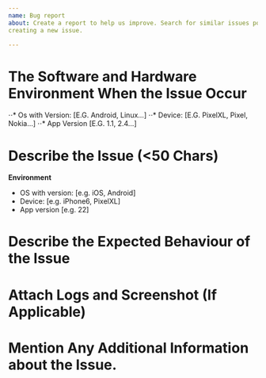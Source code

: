 ```yaml
---
name: Bug report
about: Create a report to help us improve. Search for similar issues posted before
creating a new issue.

---
```


# The Software and Hardware Environment When the Issue Occur
⋅⋅* Os with Version: [E.G. Android, Linux…]
⋅⋅* Device: [E.G. PixelXL, Pixel, Nokia…]
⋅⋅* App Version [E.G. 1.1, 2.4…]


# Describe the Issue (<50 Chars)



**Environment**
- OS with version: [e.g. iOS, Android]
- Device: [e.g. iPhone6, PixelXL]
- App version [e.g. 22]



# Describe the Expected Behaviour of the Issue



# Attach Logs and Screenshot (If Applicable)



# Mention Any Additional Information about the Issue.
